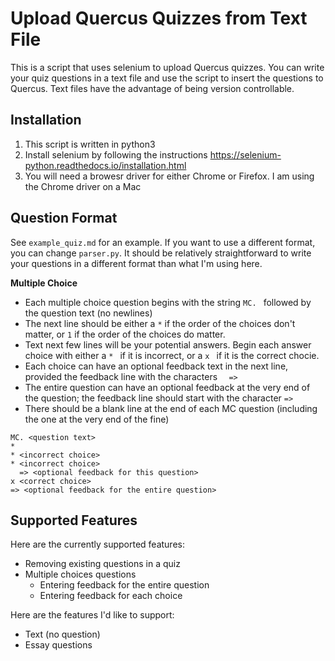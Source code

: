 # Upload Quercus Quizzes from Text File

This is a script that uses selenium to upload Quercus quizzes. You can write
your quiz questions in a text file and use the script to insert the questions
to Quercus. Text files have the advantage of being version controllable.

## Installation

1. This script is written in python3
2. Install selenium by following the instructions https://selenium-python.readthedocs.io/installation.html
3. You will need a browesr driver for either Chrome or Firefox. I am using the Chrome driver on a Mac

## Question Format

See `example_quiz.md` for an example. If you want to use a different format, you can change
`parser.py`. It should be relatively straightforward to write your questions in a different
format than what I'm using here.

**Multiple Choice**

- Each multiple choice question begins with the string `MC. ` followed by the question text (no newlines)
- The next line should be either a `*` if the order of the choices don't matter, or `1` if the order of the choices do matter.
- Text next few lines will be your potential answers. Begin each answer choice with either a `* ` if it is incorrect,
  or a `x `  if it is the correct chocie.
- Each choice can have an optional feedback text in the next line, provided the feedback line
  with the characters `  =>`
- The entire question can have an optional feedback at the very end of the question; the feedback
  line should start with the character `=>`
- There should be a blank line at the end of each MC question (including the one at the very end of the fine)

```
MC. <question text>
*
* <incorrect choice>
* <incorrect choice>
  => <optional feedback for this question>
x <correct choice>
=> <optional feedback for the entire question>

```

## Supported Features

Here are the currently supported features:

- Removing existing questions in a quiz
- Multiple choices questions
    - Entering feedback for the entire question
    - Entering feedback for each choice

Here are the features I'd like to support:

- Text (no question)
- Essay questions





